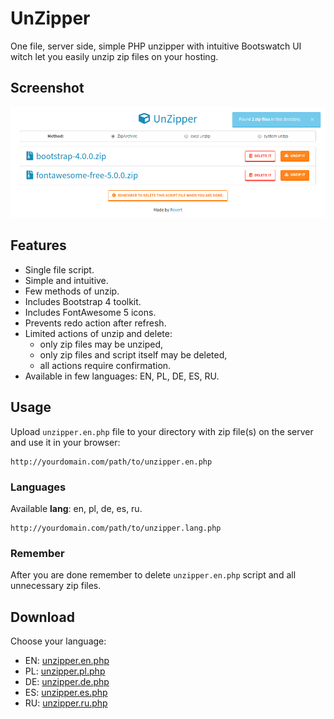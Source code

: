 # UnZipper
One file, server side, simple PHP unzipper with intuitive Bootswatch UI witch let you easily unzip zip files on your hosting.

## Screenshot
[![UnZipper](screenshot.png)](screenshot.png)

## Features
- Single file script.
- Simple and intuitive.
- Few methods of unzip.
- Includes Bootstrap 4 toolkit.
- Includes FontAwesome 5 icons.
- Prevents redo action after refresh.
- Limited actions of unzip and delete:
    - only zip files may be unziped,
    - only zip files and script itself may be deleted,
    - all actions require confirmation.
- Available in few languages: EN, PL, DE, ES, RU.

## Usage
Upload `unzipper.en.php` file to your directory with zip file(s) on the server and use it in your browser:
```
http://yourdomain.com/path/to/unzipper.en.php
```
### Languages
Available **lang**: en, pl, de, es, ru.
```
http://yourdomain.com/path/to/unzipper.lang.php
```
### Remember
After you are done remember to delete `unzipper.en.php` script and all unnecessary zip files.

## Download
Choose your language:
- EN: [unzipper.en.php](https://raw.github.com/riwert/unzipper/master/dist/unzipper.en.php)
- PL: [unzipper.pl.php](https://raw.github.com/riwert/unzipper/master/dist/unzipper.pl.php)
- DE: [unzipper.de.php](https://raw.github.com/riwert/unzipper/master/dist/unzipper.de.php)
- ES: [unzipper.es.php](https://raw.github.com/riwert/unzipper/master/dist/unzipper.es.php)
- RU: [unzipper.ru.php](https://raw.github.com/riwert/unzipper/master/dist/unzipper.ru.php)
